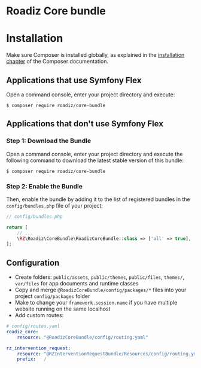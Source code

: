 # Roadiz Core bundle

Installation
============

Make sure Composer is installed globally, as explained in the
[installation chapter](https://getcomposer.org/doc/00-intro.md)
of the Composer documentation.

Applications that use Symfony Flex
----------------------------------

Open a command console, enter your project directory and execute:

```console
$ composer require roadiz/core-bundle
```

Applications that don't use Symfony Flex
----------------------------------------

### Step 1: Download the Bundle

Open a command console, enter your project directory and execute the
following command to download the latest stable version of this bundle:

```console
$ composer require roadiz/core-bundle
```

### Step 2: Enable the Bundle

Then, enable the bundle by adding it to the list of registered bundles
in the `config/bundles.php` file of your project:

```php
// config/bundles.php

return [
    // ...
    \RZ\Roadiz\CoreBundle\RoadizCoreBundle::class => ['all' => true],
];
```

## Configuration

- Create folders: `public/assets`, `public/themes`, `public/files`, `themes/`, `var/files` for app documents and runtime classes
- Copy and merge `@RoadizCoreBundle/config/packages/*` files into your project `config/packages` folder
- Make to change your `framework.session.name` if you have multiple website running on the same localhost
- Add custom routes:
```yaml
# config/routes.yaml
roadiz_core:
    resource: "@RoadizCoreBundle/config/routing.yaml"

rz_intervention_request:
    resource: "@RZInterventionRequestBundle/Resources/config/routing.yml"
    prefix:   /
```
